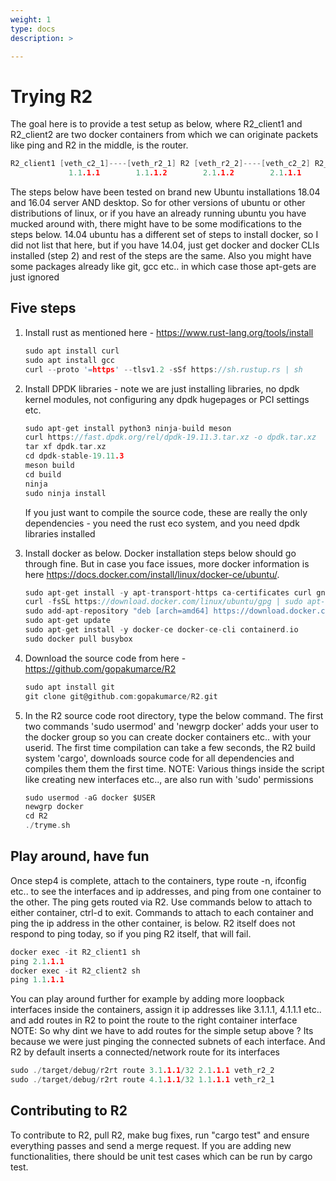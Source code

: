 ```yaml
---
weight: 1
type: docs
description: >

---
```


# Trying R2 

The goal here is to provide a test setup as below, where R2_client1 and R2_client2 are two docker containers from which we can originate packets like ping and R2 in the middle, is the router.

```c
R2_client1 [veth_c2_1]----[veth_r2_1] R2 [veth_r2_2]----[veth_c2_2] R2_client2
             1.1.1.1        1.1.1.2        2.1.1.2        2.1.1.1
```

The steps below have been tested on brand new Ubuntu installations 18.04 and 16.04 server AND desktop. So for other versions of ubuntu or other distributions of linux, or if you have an already running ubuntu you have mucked around with, there might have to be some modifications to the steps below. 14.04 ubuntu has a different set of steps to install docker, so I did not list that here, but if you have 14.04, just get docker and docker CLIs installed (step 2) and rest of the steps are the same. Also you might have some packages already like git, gcc etc.. in which case those apt-gets are just ignored

## Five steps

1. Install rust as mentioned here - <https://www.rust-lang.org/tools/install>

   ```c
   sudo apt install curl
   sudo apt install gcc
   curl --proto '=https' --tlsv1.2 -sSf https://sh.rustup.rs | sh
   ```

2. Install DPDK libraries - note we are just installing libraries, no dpdk kernel modules, not configuring any dpdk hugepages or PCI settings etc. 

   ```c
   sudo apt-get install python3 ninja-build meson
   curl https://fast.dpdk.org/rel/dpdk-19.11.3.tar.xz -o dpdk.tar.xz
   tar xf dpdk.tar.xz
   cd dpdk-stable-19.11.3
   meson build
   cd build
   ninja
   sudo ninja install
   ```

   If you just want to compile the source code, these are really the only dependencies - you need the rust eco system, and you need dpdk libraries installed
   
3. Install docker as below. Docker installation steps below should go through fine. But in case you face issues, more docker information is here <https://docs.docker.com/install/linux/docker-ce/ubuntu/>.

   ```c
   sudo apt-get install -y apt-transport-https ca-certificates curl gnupg-agent software-properties-common
   curl -fsSL https://download.docker.com/linux/ubuntu/gpg | sudo apt-key add -
   sudo add-apt-repository "deb [arch=amd64] https://download.docker.com/linux/ubuntu $(lsb_release -cs) stable"
   sudo apt-get update
   sudo apt-get install -y docker-ce docker-ce-cli containerd.io
   sudo docker pull busybox
   ```

4. Download the source code from here - <https://github.com/gopakumarce/R2>
  
   ```c
   sudo apt install git
   git clone git@github.com:gopakumarce/R2.git
   ```

5. In the R2 source code root directory, type the below command. The first two commands 'sudo usermod' and 'newgrp docker' adds your user to the docker group so you can create docker containers etc.. with your userid. The first time compilation can take a few seconds, the R2 build system 'cargo', downloads source code for all dependencies and compiles them them the first time. NOTE: Various things inside the script like creating new interfaces etc.., are also run with 'sudo' permissions

   ```c
   sudo usermod -aG docker $USER
   newgrp docker
   cd R2
   ./tryme.sh
   ```

## Play around, have fun

Once step4 is complete, attach to the containers, type route -n, ifconfig etc.. to see the interfaces and ip addresses, and ping from one container to the other. The ping gets routed via R2. Use commands below to attach to either container, ctrl-d to exit. Commands to attach to each container and ping the ip address in the other container, is below. R2 itself does not respond to ping today, so if you ping R2 itself, that will fail.

```c
docker exec -it R2_client1 sh
ping 2.1.1.1
docker exec -it R2_client2 sh
ping 1.1.1.1
```

You can play around further for example by adding more loopback interfaces inside the containers, assign it ip addresses like 3.1.1.1, 4.1.1.1 etc.. and add routes in R2 to point the route to the right container interface NOTE: So why dint we have to add routes for the simple setup above ? Its because we were just pinging the connected subnets of each interface. And R2 by default inserts a connected/network route for its interfaces

```c
sudo ./target/debug/r2rt route 3.1.1.1/32 2.1.1.1 veth_r2_2
sudo ./target/debug/r2rt route 4.1.1.1/32 1.1.1.1 veth_r2_1
```

## Contributing to R2 

To contribute to R2, pull R2, make bug fixes, run "cargo test" and ensure everything passes and send a merge request. If you are adding new functionalities, there should be unit test cases which can be run by cargo test.
